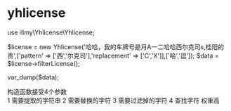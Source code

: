 # yhlicense

use illmy\Yhlicense\Yhlicense;

$license = new Yhlicense('哈哈，我的车牌号是月A一二哈哈西尔克司s,桂阳的贵',['pattern' => ['西','尔克司'],'replacement' => ['C','X']],['哈','逗']);
$data = $license->filterLicense();

var_dump($data);


构造函数接受4个参数  
1 需要提取的字符串
2 需要替换的字符
3 需要过滤掉的字符
4 查找字符  权重高
